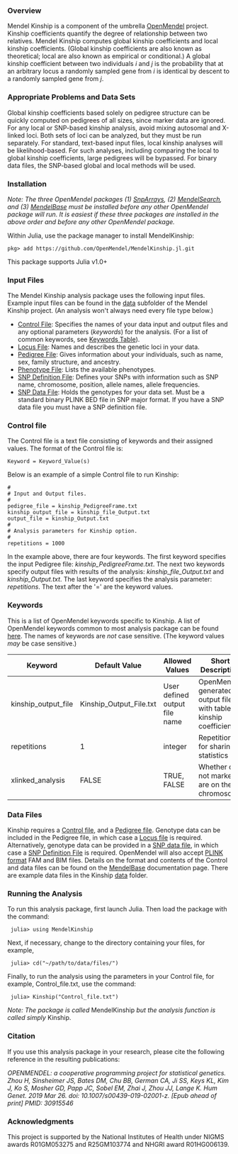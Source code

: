 ### Overview
Mendel Kinship is a component of the umbrella [OpenMendel](https://openmendel.github.io) project. Kinship coefficients quantify the degree of relationship between two relatives. Mendel Kinship computes global kinship coefficients and local kinship coefficients. (Global kinship coefficients are also known as theoretical; local are also known as empirical or conditional.) A global kinship coefficient between two individuals *i* and *j* is the probability that at an arbitrary locus a randomly sampled gene from *i* is identical by descent to a randomly sampled gene from *j*.

### Appropriate Problems and Data Sets
Global kinship coefficients based solely on pedigree structure can be quickly computed on pedigrees of all sizes, since marker data are ignored. For any local or SNP-based kinship analysis, avoid mixing autosomal and X-linked loci. Both sets of loci can be analyzed, but they must be run separately. For standard, text-based input files, local kinship analyses will be likelihood-based. For such analyses, including comparing the local to global kinship coefficients, large pedigrees will be bypassed. For binary data files, the SNP-based global and local methods will be used.

### Installation
*Note: The three OpenMendel packages (1) [SnpArrays](https://openmendel.github.io/SnpArrays.jl/latest/), (2) [MendelSearch](https://openmendel.github.io/MendelSearch.jl), and (3) [MendelBase](https://openmendel.github.io/MendelBase.jl) must be installed before any other OpenMendel package will run. It is easiest if these three packages are installed in the above order and before any other OpenMendel package.*

Within Julia, use the package manager to install MendelKinship:

    pkg> add https://github.com/OpenMendel/MendelKinship.jl.git

This package supports Julia v1.0+

### Input Files
The Mendel Kinship analysis package uses the following input files. Example input files can be found in the [data](https://github.com/OpenMendel/MendelKinship.jl/tree/master/data) subfolder of the Mendel Kinship project. (An analysis won't always need every file type below.)

* [Control File](#control-file): Specifies the names of your data input and output files and any optional parameters (*keywords*) for the analysis. (For a list of common keywords, see [Keywords Table](https://openmendel.github.io/MendelBase.jl/#keywords-table)).
* [Locus File](https://openmendel.github.io/MendelBase.jl/#locus-file): Names and describes the genetic loci in your data.
* [Pedigree File](https://openmendel.github.io/MendelBase.jl/#pedigree-file): Gives information about your individuals, such as name, sex, family structure, and ancestry.
* [Phenotype File](https://openmendel.github.io/MendelBase.jl/#phenotype-file): Lists the available phenotypes.
* [SNP Definition File](https://openmendel.github.io/MendelBase.jl/#snp-definition-file): Defines your SNPs with information such as SNP name, chromosome, position, allele names, allele frequencies.
* [SNP Data File](https://openmendel.github.io/MendelBase.jl/#snp-data-file): Holds the genotypes for your data set. Must be a standard binary PLINK BED file in SNP major format. If you have a SNP data file you must have a SNP definition file.

<a id="control-file"></a>
### Control file
The Control file is a text file consisting of keywords and their assigned values. The format of the Control file is:

	Keyword = Keyword_Value(s)

Below is an example of a simple Control file to run Kinship:

	#
	# Input and Output files.
	#
	pedigree_file = kinship_PedigreeFrame.txt
	kinship_output_file = kinship_file_Output.txt
	output_file = kinship_Output.txt
	#
	# Analysis parameters for Kinship option.
	#
	repetitions = 1000

In the example above, there are four keywords. The first keyword specifies the input Pedigree file: *kinship_PedigreeFrame.txt*. The next two keywords specify output files with results of the analysis: *kinship_file_Output.txt* and *kinship_Output.txt*. The last keyword specifies the analysis parameter: *repetitions*. The text after the '=' are the keyword values.

<a id="keywords-table"></a>
### Keywords
This is a list of OpenMendel keywords specific to Kinship. A list of OpenMendel keywords common to most analysis package can be found [here](https://openmendel.github.io/MendelBase.jl/#keywords-table). The names of keywords are *not* case sensitive. (The keyword values *may* be case sensitive.)


 Keyword          |   Default Value    | Allowed Values |  Short Description       
----------------      |  ----------------       |  ----------------      |  ----------------
kinship_output_file  |Kinship_Output_File.txt | User defined output file name | OpenMendel generated output file with table of kinship coefficients 
repetitions          |        1           |             integer            |  Repetitions for sharing statistics
xlinked_analysis  |  FALSE  |  TRUE, FALSE  |  Whether or not markers are on the X chromosome


### Data Files
Kinship requires a [Control file](https://openmendel.github.io/MendelBase.jl/#control-file), and a [Pedigree file](https://openmendel.github.io/MendelBase.jl/#pedigree-file). Genotype data can be included in the Pedigree file, in which case a [Locus file](https://openmendel.github.io/MendelBase.jl/#locus-file) is required. Alternatively, genotype data can be provided in a [SNP data file](https://openmendel.github.io/MendelBase.jl/#snp-data-file), in which case a [SNP Definition File](https://openmendel.github.io/MendelBase.jl/#snp-definition-file) is required. OpenMendel will also accept [PLINK format](http://zzz.bwh.harvard.edu/plink) FAM and BIM files. Details on the format and contents of the Control and data files can be found on the [MendelBase](https://openmendel.github.io/MendelBase.jl) documentation page. There are example data files in the Kinship [data](https://github.com/OpenMendel/MendelKinship.jl/tree/master/data) folder.

### Running the Analysis

To run this analysis package, first launch Julia. Then load the package with the command:

     julia> using MendelKinship

Next, if necessary, change to the directory containing your files, for example,

     julia> cd("~/path/to/data/files/")

Finally, to run the analysis using the parameters in your Control file, for example, Control_file.txt, use the command:

     julia> Kinship("Control_file.txt")

*Note: The package is called* MendelKinship *but the analysis function is called simply* Kinship.

<!--- ### Interpreting the results
... --->

### Citation

If you use this analysis package in your research, please cite the following reference in the resulting publications:

*OPENMENDEL: a cooperative programming project for statistical genetics. Zhou H, Sinsheimer JS, Bates DM, Chu BB, German CA, Ji SS, Keys KL, Kim J, Ko S, Mosher GD, Papp JC, Sobel EM, Zhai J, Zhou JJ, Lange K. Hum Genet. 2019 Mar 26. doi: 10.1007/s00439-019-02001-z. [Epub ahead of print] PMID: 30915546*

<!--- ### Contributing
We welcome contributions to this Open Source project. To contribute, follow this procedure ... --->

### Acknowledgments

This project is supported by the National Institutes of Health under NIGMS awards R01GM053275 and R25GM103774 and NHGRI award R01HG006139.

